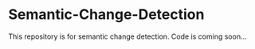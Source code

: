 # Semantic-Change-Detection
This repository is for semantic change detection. Code is coming soon...
